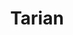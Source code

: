 ---
title: "Tarian"
description: "It’s been a bloody long ride, but Tarian is here to stay to protect Kubernetes ecosystem."

url: tarian
draft: false

navigation:
  logo: "images/icons/tarian.svg"
  logo_text: "Tarian"
  logo_text_color: "secblack"
  
  menu:
  - name: "Test 1"
    url: "/"
  - name: "Another 2"
    url: "/"
  - name: "Test 3"
    url: "/"

  navigation_button:
    enable: true
    icon: "far fa-user"
    label: "Log In"
    link: "#!"
  navigation_button_two:
    enable: true
    label: "Book Demo"
    link: "#!"

banner:
  bg_color: "#7D42FB"
  subtitle: "Power of eBPF & Kernel"
  subtitle_color: ""
  title: "Runtime protection for Kubernetes and workloads for cloud-native ecosystem."
  title_color: ""
  description: "Evolving threats call for Innovative solutions. Using the power of eBPF, XDP and LSM to provide runtime protection for cloud-native workloads on Kubernetes environment with anomaly detection and auto threat elimination."
  description_color: ""
  image: images/banner/tarian/tarian-banner-image.svg
  button:
    enable: true
    label: "Get started now"
    #icon: "fas fa-arrow-right"
    link: "contact/"
  video_button:
    enable: false
    label: "Watch demo"
    video_url: "https://www.youtube.com/embed/dyZcRRWiuuw"

# image_and_content_block
image_and_content_block:
  enable: true
  blocks:
  - enable: true
    subtitle: "Threats!!!"
    subtitle_color: ""
    title: "Getting into the chaos of threat landscape?"
    title_color: ""
    image: "images/content/tarian/tarian-row1.svg"
    content_position: "right" # Value will be - "left/right"
    bg_color: ""
    content_color: ""
    content: |
      Traditional security tools don't cut! 

      * Sophisticated threats are evolving at Gen-AI pace.
      * External and internal threat actors are added disadvantage.
      * Chaos of tools and platform to deal with risk management. 
      * No proper unified and standardized solutions.
      * Lack of automation.
      * Too long to fix, update or remediate, and even recover. 

  - enable: true
    subtitle: "Evolve"
    subtitle_color: ""
    title: "Innovation with Old-School!"
    title_color: ""
    image: "images/content/tarian/tarian-row2.svg"
    content_position: "left" # Value will be - "left/right"
    bg_color: "#e9f1ff"
    content_color: ""
    content: |
      Fundamentals are the core of the innovation. That's what Tarian cooks on!

      * Context based detection
      * Runtime detection
      * Lightweight
      * Modern Kernel technology
      * Continuous enhancement with proprietary AI and secured Gen-AI 
      * Enhance governance, risk and compliance 

  - enable: true
    subtitle: "Features"
    subtitle_color: ""
    title: "Continuous Evolution!"
    title_color: ""
    image: "images/content/tarian/tarian-row3.svg"
    content_position: "right" # Value will be - "left/right"
    bg_color: ""
    content_color: ""
    content: |
      Stay ahead of evolving threats with a proactive and adaptive mindset.
      * eBPF kernel programming
      * Linux Security Modules (LSM) with eBPF, XDP, etc.
      * AppArmor, SELinux
      * Monitoring, Observability, Profiling and Alerts
      * Multi Dimensional Context building 
      * Auto Policies generation
      * Auto threat elimination with AI/ML 
      * Context-based anomaly detection
      * Zero Instrumentation
      * Quick Adoption 


  - enable: true
    subtitle: "Integrations"
    subtitle_color: ""
    title: "Extended plug-ins and Integrations"
    title_color: ""
    image: "images/content/tarian/tarian-row4.png"
    content_position: "left" # Value will be - "left/right"
    bg_color: ""
    content_color: ""
    content: |
      Data-Driven contexts with cloud-native favorites! Security Enablement! 

      * Git, Containers, GitOps, KubViz, etc.
      * openTelemetry
      * Prometheus
      * Profiling
      * Kernel level detection with hooks
      * Tested compatibility with CO-RE (compile once and run everywhere)
      * Secure Software Supply Chain tool kits
      * Intelligence with our own AI/ML
      * Detection Engineering
      * Security Chaos Engineering


call_to_action:
  enable: true
  title: "Start using <br/> Tarian Run-Time Security <br/> today..."
  title_color: "#fff"
  # subtitle: ""
  # subtitle_color: ""
  image: "images/call-to-actions/tarian/robo-image.svg"
  button_label: "Get Started"
  button_link: "contact/"
  bg_color: "#7D42FB"
  bottom_bg_color: "#080338"

# footer:
#   footer_light: false
#   bg_color: "red"
#   bg_image: "images/contact-image1.jpg"
#   bg_image_overlay_color: "rgba(0,0,0,.85)"
---